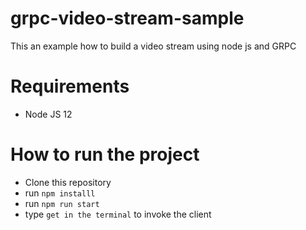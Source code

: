 # grpc-video-stream-sample

This an example how to build a video stream using node js and GRPC

# Requirements

- Node JS 12

# How to run the project

- Clone this repository
- run `npm installl`
- run `npm run start`
- type `get in the terminal` to invoke the client
